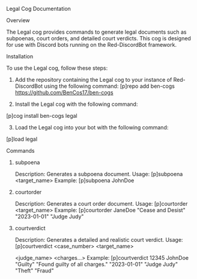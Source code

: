 Legal Cog Documentation

Overview

The Legal cog provides commands to generate legal documents such as subpoenas, court orders, and detailed court verdicts. This cog is designed for use with Discord bots running on the Red-DiscordBot framework.

Installation

To use the Legal cog, follow these steps:

1. Add the repository containing the Legal cog to your instance of Red-DiscordBot using the following command:
[p]repo add ben-cogs https://github.com/BenCos17/ben-cogs

2. Install the Legal cog with the following command:

[p]cog install ben-cogs legal

3. Load the Legal cog into your bot with the following command:

[p]load legal

Commands

1. subpoena

    Description: Generates a subpoena document.
    Usage: [p]subpoena <target_name>
    Example: [p]subpoena JohnDoe

2. courtorder

    Description: Generates a court order document.
    Usage: [p]courtorder <target_name> <action> <date> <signature>
    Example: [p]courtorder JaneDoe "Cease and Desist" "2023-01-01" "Judge Judy"

3. courtverdict

    Description: Generates a detailed and realistic court verdict.
    Usage: [p]courtverdict <case_number> <target_name> <verdict> <summary> <date> <judge_name> <charges...>
    Example: [p]courtverdict 12345 JohnDoe "Guilty" "Found guilty of all charges." "2023-01-01" "Judge Judy" "Theft" "Fraud"





